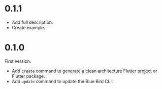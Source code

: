 # 0.1.1

- Add full description.
- Create example.

# 0.1.0

First version.

- Add `create` command to generate a clean architecture Flutter project or Flutter package.
- Add `update` command to update the Blue Bird CLI.
